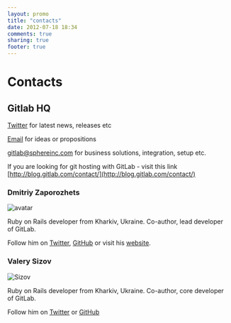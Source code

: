 ```yaml
---
layout: promo
title: "contacts"
date: 2012-07-18 18:34
comments: true
sharing: true
footer: true
---
```


# Contacts

## Gitlab HQ

[Twitter](http://twitter.com/#!/gitlabhq) for latest news, releases etc

[Email](mailto:m@gitlabhq.com) for ideas or propositions

[gitlab@sphereinc.com](mailto:gitlab@sphereinc.com) for business solutions, integration, setup etc.
  
If you are looking for git hosting with GitLab - visit this link [http://blog.gitlab.com/contact/](http://blog.gitlab.com/contact/)

### Dmitriy Zaporozhets

![avatar](http://www.gravatar.com/avatar/cd857fed2b3d0f453861246f5f0dad1e?s=40&d=identicon)

Ruby on Rails developer from Kharkiv, Ukraine. Co-author, lead developer of GitLab.

Follow him on [Twitter](https://twitter.com/dzaporozhets), [GitHub](https://github.com/randx) or visit his [website](http://dzaporozhets.me/).

### Valery Sizov

![Sizov](http://www.gravatar.com/avatar/47b77c89d3ece30b80b49f3319029b56?s=40&d=identicon)

Ruby on Rails developer from Kharkiv, Ukraine. Co-author, core developer of GitLab.

Follow him on [Twitter](http://twitter.com/#!/SizovValery) or [GitHub](https://github.com/vsizov)

